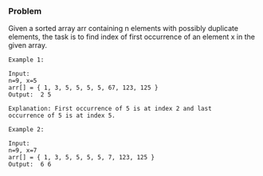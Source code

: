 ### Problem

Given a sorted array arr containing n elements with possibly duplicate elements, the task is to find index of first occurrence of an element x in the given array.

```
Example 1:

Input:
n=9, x=5
arr[] = { 1, 3, 5, 5, 5, 5, 67, 123, 125 }
Output:  2 5

Explanation: First occurrence of 5 is at index 2 and last
occurrence of 5 is at index 5.
```

```
Example 2:

Input:
n=9, x=7
arr[] = { 1, 3, 5, 5, 5, 5, 7, 123, 125 }
Output:  6 6 
```